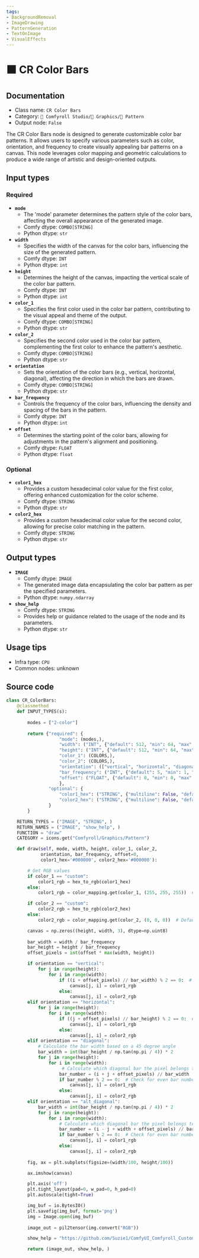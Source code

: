 ```yaml
---
tags:
- BackgroundRemoval
- ImageDrawing
- PatternGeneration
- TextOnImage
- VisualEffects
---
```


# 🟫 CR Color Bars
## Documentation
- Class name: `CR Color Bars`
- Category: `🧩 Comfyroll Studio/👾 Graphics/🌈 Pattern`
- Output node: `False`

The CR Color Bars node is designed to generate customizable color bar patterns. It allows users to specify various parameters such as color, orientation, and frequency to create visually appealing bar patterns on a canvas. This node leverages color mapping and geometric calculations to produce a wide range of artistic and design-oriented outputs.
## Input types
### Required
- **`mode`**
    - The 'mode' parameter determines the pattern style of the color bars, affecting the overall appearance of the generated image.
    - Comfy dtype: `COMBO[STRING]`
    - Python dtype: `str`
- **`width`**
    - Specifies the width of the canvas for the color bars, influencing the size of the generated pattern.
    - Comfy dtype: `INT`
    - Python dtype: `int`
- **`height`**
    - Determines the height of the canvas, impacting the vertical scale of the color bar pattern.
    - Comfy dtype: `INT`
    - Python dtype: `int`
- **`color_1`**
    - Specifies the first color used in the color bar pattern, contributing to the visual appeal and theme of the output.
    - Comfy dtype: `COMBO[STRING]`
    - Python dtype: `str`
- **`color_2`**
    - Specifies the second color used in the color bar pattern, complementing the first color to enhance the pattern's aesthetic.
    - Comfy dtype: `COMBO[STRING]`
    - Python dtype: `str`
- **`orientation`**
    - Sets the orientation of the color bars (e.g., vertical, horizontal, diagonal), affecting the direction in which the bars are drawn.
    - Comfy dtype: `COMBO[STRING]`
    - Python dtype: `str`
- **`bar_frequency`**
    - Controls the frequency of the color bars, influencing the density and spacing of the bars in the pattern.
    - Comfy dtype: `INT`
    - Python dtype: `int`
- **`offset`**
    - Determines the starting point of the color bars, allowing for adjustments in the pattern's alignment and positioning.
    - Comfy dtype: `FLOAT`
    - Python dtype: `float`
### Optional
- **`color1_hex`**
    - Provides a custom hexadecimal color value for the first color, offering enhanced customization for the color scheme.
    - Comfy dtype: `STRING`
    - Python dtype: `str`
- **`color2_hex`**
    - Provides a custom hexadecimal color value for the second color, allowing for precise color matching in the pattern.
    - Comfy dtype: `STRING`
    - Python dtype: `str`
## Output types
- **`IMAGE`**
    - Comfy dtype: `IMAGE`
    - The generated image data encapsulating the color bar pattern as per the specified parameters.
    - Python dtype: `numpy.ndarray`
- **`show_help`**
    - Comfy dtype: `STRING`
    - Provides help or guidance related to the usage of the node and its parameters.
    - Python dtype: `str`
## Usage tips
- Infra type: `CPU`
- Common nodes: unknown


## Source code
```python
class CR_ColorBars:
    @classmethod
    def INPUT_TYPES(s):
    
        modes = ["2-color"]
        
        return {"required": {
                    "mode": (modes,),
                    "width": ("INT", {"default": 512, "min": 64, "max": 4096}),
                    "height": ("INT", {"default": 512, "min": 64, "max": 4096}),
                    "color_1": (COLORS,),
                    "color_2": (COLORS,),
                    "orientation": (["vertical", "horizontal", "diagonal", "alt_diagonal"],), #added 135 angle for diagonals
                    "bar_frequency": ("INT", {"default": 5, "min": 1, "max":200, "step": 1}),
                    "offset": ("FLOAT", {"default": 0, "min": 0, "max":20, "step": 0.05}),
                    },              
                "optional": {
                    "color1_hex": ("STRING", {"multiline": False, "default": "#000000"}),
                    "color2_hex": ("STRING", {"multiline": False, "default": "#000000"}),
                }
        }

    RETURN_TYPES = ("IMAGE", "STRING", )
    RETURN_NAMES = ("IMAGE", "show_help", )
    FUNCTION = "draw"
    CATEGORY = icons.get("Comfyroll/Graphics/Pattern")

    def draw(self, mode, width, height, color_1, color_2, 
             orientation, bar_frequency, offset=0,
             color1_hex='#000000', color2_hex='#000000'):

        # Get RGB values 
        if color_1 == "custom":
            color1_rgb = hex_to_rgb(color1_hex)
        else:
            color1_rgb = color_mapping.get(color_1, (255, 255, 255))  # Default to white if the color is not found

        if color_2 == "custom":
            color2_rgb = hex_to_rgb(color2_hex)
        else:
            color2_rgb = color_mapping.get(color_2, (0, 0, 0))  # Default to black if the color is not found

        canvas = np.zeros((height, width, 3), dtype=np.uint8)
        
        bar_width = width / bar_frequency
        bar_height = height / bar_frequency
        offset_pixels = int(offset * max(width, height))

        if orientation == "vertical":
            for j in range(height):
                for i in range(width):
                    if ((i + offset_pixels) // bar_width) % 2 == 0:  # Check for even index
                        canvas[j, i] = color1_rgb
                    else:
                        canvas[j, i] = color2_rgb
        elif orientation == "horizontal":
            for j in range(height):
                for i in range(width):
                    if ((j + offset_pixels) // bar_height) % 2 == 0:  # Check for even index
                        canvas[j, i] = color1_rgb
                    else:
                        canvas[j, i] = color2_rgb                
        elif orientation == "diagonal":
            # Calculate the bar width based on a 45 degree angle 
            bar_width = int(bar_height / np.tan(np.pi / 4)) * 2
            for j in range(height): 
                for i in range(width):
                     # Calculate which diagonal bar the pixel belongs to with the offset
                    bar_number = (i + j + offset_pixels) // bar_width
                    if bar_number % 2 == 0:  # Check for even bar number
                        canvas[j, i] = color1_rgb
                    else:
                        canvas[j, i] = color2_rgb
        elif orientation == "alt_diagonal":
            bar_width = int(bar_height / np.tan(np.pi / 4)) * 2
            for j in range(height): 
                for i in range(width):
                    # Calculate which diagonal bar the pixel belongs to with the offset
                    bar_number = (i - j + width + offset_pixels) // bar_width
                    if bar_number % 2 == 0:  # Check for even bar number
                        canvas[j, i] = color1_rgb
                    else:
                        canvas[j, i] = color2_rgb
                
        fig, ax = plt.subplots(figsize=(width/100, height/100))

        ax.imshow(canvas)

        plt.axis('off')
        plt.tight_layout(pad=0, w_pad=0, h_pad=0)
        plt.autoscale(tight=True)

        img_buf = io.BytesIO()
        plt.savefig(img_buf, format='png')
        img = Image.open(img_buf)
        
        image_out = pil2tensor(img.convert("RGB"))

        show_help = "https://github.com/Suzie1/ComfyUI_Comfyroll_CustomNodes/wiki/Pattern-Nodes#cr-color-bars"

        return (image_out, show_help, )

```
